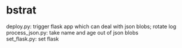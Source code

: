 # bstrat

deploy.py: trigger flask app which can deal with json blobs; rotate log  
process_json.py: take name and age out of json blobs  
set_flask.py: set flask  
